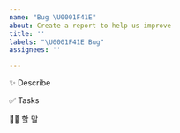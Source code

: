 ```yaml
---
name: "Bug \U0001F41E"
about: Create a report to help us improve
title: ''
labels: "\U0001F41E Bug"
assignees: ''

---
```


✨ Describe

✅ Tasks

🙋🏻 할 말
